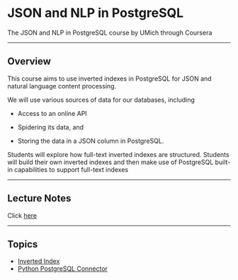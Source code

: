 # JSON and NLP in PostgreSQL

The JSON and NLP in PostgreSQL course by UMich through Coursera

---

## Overview

This course aims to use inverted indexes in PostgreSQL for JSON and natural language content processing. 

We will use various sources of data for our databases, including 

- Access to an online API

- Spidering its data, and 

- Storing the data in a JSON column in PostgreSQL.  

Students will explore how full-text inverted indexes are structured.  Students will build their own inverted indexes and then make use of PostgreSQL built-in capabilities to support full-text indexes

---

## Lecture Notes

Click [here](http://pg4e.com/lectures/05-FullText.php)

---

## Topics

- [Inverted Index](inverted-index.md)
- [Python PostgreSQL Connector](references/psycopg/workspace/README.md)
